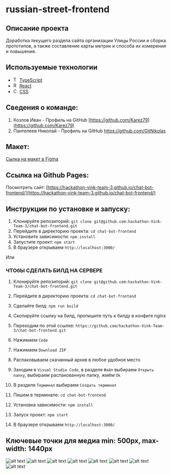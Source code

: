 # russian-street-frontend

## Описание проекта

Доработка текущего раздела сайта организации Улицы России и сборка прототипов, а также составление карты метрик и способа их измерения и повышения. 

## Используемые технологии

- <img src="https://img.icons8.com/color/48/000000/typescript.png" alt="TypeScript" width="15"/> [TypeScript](https://www.typescriptlang.org/)
- <img src="https://upload.wikimedia.org/wikipedia/commons/a/a7/React-icon.svg" alt="React" width="15"/> [React](https://ru.reactjs.org/)
- <img src="https://upload.wikimedia.org/wikipedia/commons/d/d5/CSS3_logo_and_wordmark.svg" alt="CSS" width="15"/>     [CSS](https://www.w3.org)


## Сведения о команде:

1. Козлов Иван - Профиль на GitHub [https://github.com/Karez79](https://github.com/Karez79)
2. Пантелеев Николай - Профиль на GitHub https://github.com/GitNikolas

## Макет:

[Сылка на макет в Figma](https://www.figma.com/file/77nFBA1Pwa1z36AfKEBdMC/%D0%A5%D0%B0%D0%BA%D0%B0%D1%82%D0%BE%D0%BD-%D0%92%D0%B8%D0%BD%D0%BA?type=design&node-id=0-1&mode=design&t=Kt8acsqnrpes1AxL-0)

## Ссылка на Github Pages:

Посмотреть сайт: [https://hackathon-vink-team-3.github.io/chat-bot-frontend/](https://hackathon-vink-team-3.github.io/chat-bot-frontend/)

## Инструкции по установке и запуску:

1. Клонируйте репозиторий: `git clone git@github.com:hackathon-Vink-Team-3/chat-bot-frontend.git`
2. Перейдите в директорию проекта: `cd chat-bot-frontend`
3. Установите зависимости: `npm install`
4. Запустите проект: `npm start`
5. В браузере открываем `http://localhost:3000/`

Или


### ЧТОбЫ СДЕЛАТЬ БИЛД НА СЕРВЕРЕ

1. Клонируйте репозиторий: `git clone git@github.com:hackathon-Vink-Team-3/chat-bot-frontend.git`
2. Перейдите в директорию проекта: `cd chat-bot-frontend`
4. Сделайте билд: `npm run build`
5. Скопируйте ссылку на билд, пропишите путь к билду в конфиге nginx

1. Переходим по этой ссылке: `https://github.com/hackathon-Vink-Team-3/chat-bot-frontend.git`
2. Нажимаем `Code`
3. Нажимаем `Download ZIP`
4. Распаковываем скачанный архив в любое удобное место
5. Заходим в `Visual Studio Code`, в разделе `Файл` выбираем `Открыть папку`, выбираем распакованную папку, жмём `Ok`
6. В разделе `Терминал` выбираем `Создать терминал`
7. Пишем в терминале: `cd chat-bot-frontend`
8. Установка зависимости: `npm install`
9. Запуск проект: `npm start`
10. В браузере открываем `http://localhost:3000/`

## Ключевые точки для медиа min: 500px, max-width: 1440px
![alt text](./src/assets/decstop.png)
![alt text](./src/assets/decstop%202.png)
![alt text](./src/assets/desctop%203.png)
![alt text](./src/assets/decstop%204.png)
![alt text](./src/assets/decstop%205.png)
![alt text](./src/assets/decstop%206.png)
![alt text](./src/assets/mobile%20.png)
![alt text](./src/assets/mobile%201.png)
